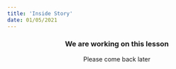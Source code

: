 ```yaml
---
title: 'Inside Story'
date: 01/05/2021
---
```


### <center>We are working on this lesson</center>
<center>Please come back later</center>